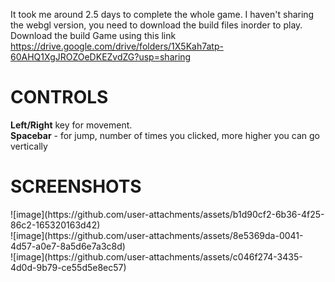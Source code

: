 It took me around 2.5 days to complete the whole game. I haven't sharing the webgl version, you need to download the build files inorder to play.<br>
Download the build Game using this link
https://drive.google.com/drive/folders/1X5Kah7atp-60AHQ1XgJROZOeDKEZvdZG?usp=sharing
<h1>CONTROLS</h1>
<b>Left/Right</b> key for movement.<br>
<b>Spacebar</b> - for jump, number of times you clicked, more higher you can go vertically
<h1>SCREENSHOTS</h1>
![image](https://github.com/user-attachments/assets/b1d90cf2-6b36-4f25-86c2-165320163d42)<br>
![image](https://github.com/user-attachments/assets/8e5369da-0041-4d57-a0e7-8a5d6e7a3c8d)<br>
![image](https://github.com/user-attachments/assets/c046f274-3435-4d0d-9b79-ce55d5e8ec57)

